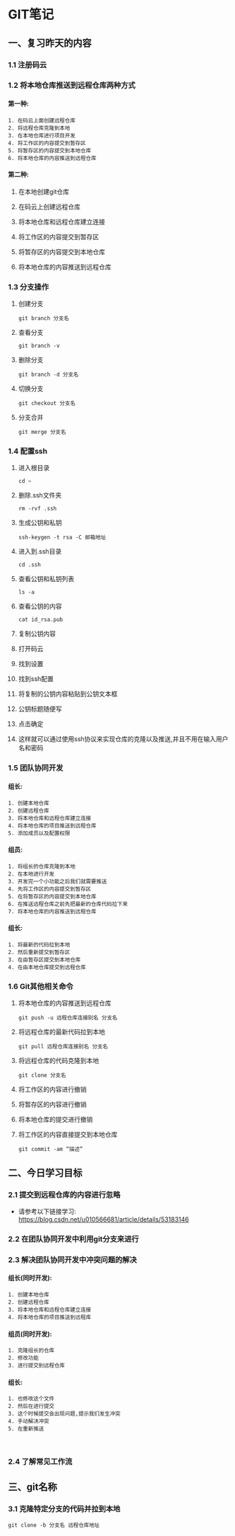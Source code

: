 # GIT笔记

## 一、复习昨天的内容

### 1.1 注册码云

### 1.2 将本地仓库推送到远程仓库两种方式

#### 第一种:

	1. 在码云上面创建远程仓库
 	2. 将远程仓库克隆到本地
 	3. 在本地仓库进行项目开发
 	4. 将工作区的内容提交到暂存区
 	5. 将暂存区的内容提交到本地仓库
 	6. 将本地仓库的内容推送到远程仓库

#### 第二种:

1. 在本地创建git仓库

2. 在码云上创建远程仓库

3. 将本地仓库和远程仓库建立连接

4. 将工作区的内容提交到暂存区

5. 将暂存区的内容提交到本地仓库

6. 将本地仓库的内容推送到远程仓库

   

### 1.3 分支操作

1. 创建分支

   ```
   git branch 分支名
   ```

2. 查看分支

   ```
   git branch -v
   ```

3. 删除分支

   ```
   git branch -d 分支名
   ```

4. 切换分支

   ```
   git checkout 分支名
   ```

5. 分支合并

   ```
   git merge 分支名
   ```

### 1.4 配置ssh

1. 进入根目录

   ```
   cd ~
   ```

2. 删除.ssh文件夹

   ```
   rm -rvf .ssh
   ```

3. 生成公钥和私钥

   ```
   ssh-keygen -t rsa -C 邮箱地址
   ```

4. 进入到.ssh目录

   ```
   cd .ssh
   ```

5. 查看公钥和私钥列表

   ```
   ls -a
   ```

6. 查看公钥的内容

   ```
   cat id_rsa.pub
   ```

7. 复制公钥内容

8. 打开码云

9. 找到设置

10. 找到ssh配置

11. 将复制的公钥内容粘贴到公钥文本框

12. 公钥标题随便写

13. 点击确定

14. 这样就可以通过使用ssh协议来实现仓库的克隆以及推送,并且不用在输入用户名和密码

### 1.5 团队协同开发

#### 组长:

	1. 创建本地仓库
 	2. 创建远程仓库
 	3. 将本地仓库和远程仓库建立连接
 	4. 将本地仓库的项目推送到远程仓库
 	5. 添加成员以及配置权限		

#### 组员:

	1. 将组长的仓库克隆到本地
 	2. 在本地进行开发
 	3. 开发完一个小功能之后我们就需要推送
 	4. 先将工作区的内容提交到暂存区
 	5. 在将暂存区的内容提交到本地仓库
 	6. 在推送远程仓库之前先把最新的仓库代码拉下来
 	7. 将本地仓库的内容推送到远程仓库

#### 组长:

	1. 将最新的代码拉到本地
 	2. 然后重新提交到暂存区
 	3. 在由暂存区提交到本地仓库
 	4. 在由本地仓库提交到远程仓库

### 1.6 Git其他相关命令

1. 将本地仓库的内容推送到远程仓库

   ```
   git push -u 远程仓库连接别名 分支名
   ```

2. 将远程仓库的最新代码拉到本地

   ```
   git pull 远程仓库连接别名 分支名
   ```

3. 将远程仓库的代码克隆到本地

   ```
   git clone 分支名
   ```

4. 将工作区的内容进行撤销

5. 将暂存区的内容进行撤销

6. 将本地仓库的提交进行撤销

7. 将工作区的内容直接提交到本地仓库

   ```
   git commit -am “描述”
   ```

   

## 二、今日学习目标

### 2.1 提交到远程仓库的内容进行忽略

- 请参考以下链接学习: https://blog.csdn.net/u010566681/article/details/53183146

### 2.2 在团队协同开发中利用git分支来进行



### 2.3 解决团队协同开发中冲突问题的解决

#### 组长(同时开发):

	1. 创建本地仓库
 	2. 创建远程仓库
 	3. 将本地仓库和远程仓库建立连接
 	4. 将本地仓库的项目推送到远程库

#### 组员(同时开发):

	1. 克隆组长的仓库
 	2. 修改功能
 	3. 进行提交到远程仓库

#### 组长:

	1. 也修改这个文件
 	2. 然后在进行提交
 	3. 这个时候提交会出现问题,提示我们发生冲突
 	4. 手动解决冲突
 	5. 在重新推送

​	

### 2.4 了解常见工作流



## 三、git名称

### 3.1 克隆特定分支的代码并拉到本地

```
git clone -b 分支名 远程仓库地址
```

